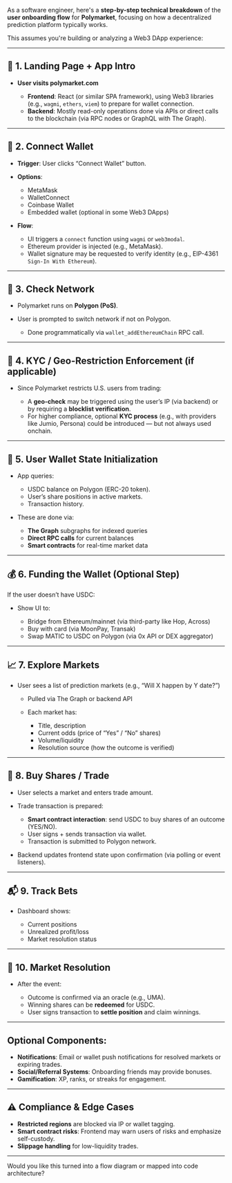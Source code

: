 As a software engineer, here's a **step-by-step technical breakdown** of the **user onboarding flow** for **Polymarket**, focusing on how a decentralized prediction platform typically works.

This assumes you're building or analyzing a Web3 DApp experience:

---

## 🔁 1. **Landing Page + App Intro**

- **User visits polymarket.com**

  - **Frontend**: React (or similar SPA framework), using Web3 libraries (e.g., `wagmi`, `ethers`, `viem`) to prepare for wallet connection.
  - **Backend**: Mostly read-only operations done via APIs or direct calls to the blockchain (via RPC nodes or GraphQL with The Graph).

---

## 👛 2. **Connect Wallet**

- **Trigger**: User clicks “Connect Wallet” button.

- **Options**:

  - MetaMask
  - WalletConnect
  - Coinbase Wallet
  - Embedded wallet (optional in some Web3 DApps)

- **Flow**:

  - UI triggers a `connect` function using `wagmi` or `web3modal`.
  - Ethereum provider is injected (e.g., MetaMask).
  - Wallet signature may be requested to verify identity (e.g., EIP-4361 `Sign-In With Ethereum`).

---

## 🔗 3. **Check Network**

- Polymarket runs on **Polygon (PoS)**.
- User is prompted to switch network if not on Polygon.

  - Done programmatically via `wallet_addEthereumChain` RPC call.

---

## 🛂 4. **KYC / Geo-Restriction Enforcement (if applicable)**

- Since Polymarket restricts U.S. users from trading:

  - A **geo-check** may be triggered using the user’s IP (via backend) or by requiring a **blocklist verification**.
  - For higher compliance, optional **KYC process** (e.g., with providers like Jumio, Persona) could be introduced — but not always used onchain.

---

## 💼 5. **User Wallet State Initialization**

- App queries:

  - USDC balance on Polygon (ERC-20 token).
  - User’s share positions in active markets.
  - Transaction history.

- These are done via:

  - **The Graph** subgraphs for indexed queries
  - **Direct RPC calls** for current balances
  - **Smart contracts** for real-time market data

---

## 💰 6. **Funding the Wallet (Optional Step)**

If the user doesn’t have USDC:

- Show UI to:

  - Bridge from Ethereum/mainnet (via third-party like Hop, Across)
  - Buy with card (via MoonPay, Transak)
  - Swap MATIC to USDC on Polygon (via 0x API or DEX aggregator)

---

## 📈 7. **Explore Markets**

- User sees a list of prediction markets (e.g., “Will X happen by Y date?”)

  - Pulled via The Graph or backend API
  - Each market has:

    - Title, description
    - Current odds (price of “Yes” / “No” shares)
    - Volume/liquidity
    - Resolution source (how the outcome is verified)

---

## 🛒 8. **Buy Shares / Trade**

- User selects a market and enters trade amount.
- Trade transaction is prepared:

  - **Smart contract interaction**: send USDC to buy shares of an outcome (YES/NO).
  - User signs + sends transaction via wallet.
  - Transaction is submitted to Polygon network.

- Backend updates frontend state upon confirmation (via polling or event listeners).

---

## 📬 9. **Track Bets**

- Dashboard shows:

  - Current positions
  - Unrealized profit/loss
  - Market resolution status

---

## 🧾 10. **Market Resolution**

- After the event:

  - Outcome is confirmed via an oracle (e.g., UMA).
  - Winning shares can be **redeemed** for USDC.
  - User signs transaction to **settle position** and claim winnings.

---

## Optional Components:

- **Notifications**: Email or wallet push notifications for resolved markets or expiring trades.
- **Social/Referral Systems**: Onboarding friends may provide bonuses.
- **Gamification**: XP, ranks, or streaks for engagement.

---

## ⚠️ Compliance & Edge Cases

- **Restricted regions** are blocked via IP or wallet tagging.
- **Smart contract risks**: Frontend may warn users of risks and emphasize self-custody.
- **Slippage handling** for low-liquidity trades.

---

Would you like this turned into a flow diagram or mapped into code architecture?

